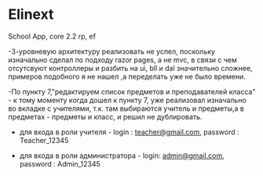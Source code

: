 # Elinext
School App, core 2.2 rp, ef

-3-уровневую архитектуру реализовать не успел, поскольку изначально сделал по подходу razor pages, а не  mvc, в связи с чем отсутсвуют контроллеры и разбить на ui, bll и dal значительно сложнее, примеров подобного я не нашел ,а переделать уже не было времени. 

-По пункту 7,"редактируем список предметов и преподавателей класса" -  к тому моменту когда дошел к пункту 7, уже реализовал изначально во вкладке с учителями, т.к. там выбираются учитель и предметы,а в предметах - предметы и класс, и  решил не дублировать.

- для входа в роли учителя - login : teacher@gmail.com, password : Teacher_12345  

- для входа в роли администратора - login: admin@gmail.com, password : Admin_12345


